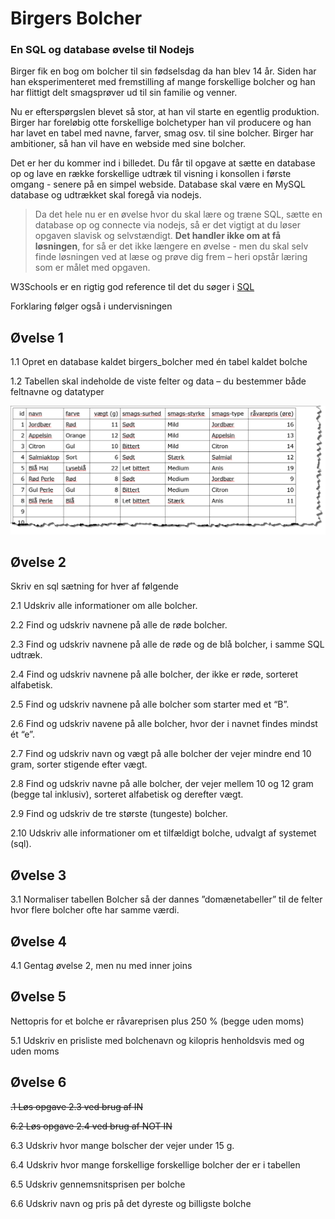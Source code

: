 # Birgers Bolcher
### En SQL og database øvelse til Nodejs
Birger fik en bog om bolcher til sin fødselsdag da han blev 14 år. Siden har han eksperimenteret med fremstilling af mange forskellige bolcher og han har flittigt delt smagsprøver ud til sin familie og venner.

Nu er efterspørgslen blevet så stor, at han vil starte en egentlig produktion.  Birger har foreløbig otte forskellige bolchetyper han vil producere og han har lavet en tabel med navne, farver, smag osv. til sine bolcher.
Birger har ambitioner, så han vil have en webside med sine bolcher.

Det er her du kommer ind i billedet. Du får til opgave at sætte en database op og lave en række forskellige udtræk til visning i konsollen i første omgang - senere på en simpel webside.
Database skal være en MySQL database og udtrækket skal foregå via nodejs.


> Da det hele nu er en øvelse hvor du skal lære og træne SQL, sætte en database op og connecte via nodejs, så er det vigtigt at du løser opgaven slavisk og selvstændigt.
**Det handler ikke om at få løsningen**, for så er det ikke længere en øvelse - men du skal selv finde løsningen ved at læse og prøve dig frem – heri opstår læring som er målet med opgaven.


W3Schools er en rigtig god reference til det du søger i <a href="https://www.w3schools.com/sql" target="_blank">SQL</a>


Forklaring følger også i undervisningen


## Øvelse 1
1.1	Opret en database kaldet birgers_bolcher med én tabel kaldet bolche

1.2	Tabellen skal indeholde de viste felter og data – du bestemmer både feltnavne og datatyper

 ![Birgers Bolcher](./assets/birgers.png)
## Øvelse 2
Skriv en sql sætning for hver af følgende

2.1	Udskriv alle informationer om alle bolcher.


2.2	Find og udskriv navnene på alle de røde bolcher.


2.3	Find og udskriv navnene på alle de røde og de blå bolcher, i samme SQL udtræk.

2.4	Find og udskriv navnene på alle bolcher, der ikke er røde, sorteret alfabetisk.

2.5	Find og udskriv navnene på alle bolcher som starter med et “B”.

2.6	Find og udskriv navene på alle bolcher, hvor der i navnet findes mindst ét “e”.

2.7	Find og udskriv navn og vægt på alle bolcher der vejer mindre end 10 gram, sorter stigende efter vægt.


2.8	Find og udskriv navne på alle bolcher, der vejer mellem 10 og 12 gram (begge tal inklusiv), sorteret alfabetisk og derefter vægt.

2.9	Find og udskriv de tre største (tungeste) bolcher.

2.10 Udskriv alle informationer om et tilfældigt bolche, udvalgt af systemet (sql).

## Øvelse 3
3.1	Normaliser tabellen Bolcher så der dannes ”domænetabeller” til de felter hvor flere bolcher ofte har samme værdi.

## Øvelse 4

4.1	Gentag øvelse 2, men nu med inner joins
## Øvelse 5
Nettopris for et bolche er råvareprisen plus 250 % (begge uden moms) 

5.1	Udskriv en prisliste med bolchenavn og kilopris henholdsvis med og uden moms

## Øvelse 6

~~.1	Løs opgave 2.3 ved brug af IN~~

~~6.2	Løs opgave 2.4 ved brug af NOT IN~~

6.3	Udskriv hvor mange bolscher der vejer under 15 g.

6.4	Udskriv hvor mange forskellige forskellige bolcher der er i tabellen

6.5	Udskriv gennemsnitsprisen per bolche

6.6	Udskriv navn og pris på det dyreste og billigste bolche
